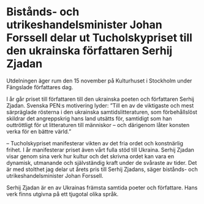 # Bistånds- och utrikeshandelsminister Johan Forssell delar ut Tucholskypriset till den ukrainska författaren Serhij Zjadan

Utdelningen äger rum den 15 november på Kulturhuset i Stockholm under Fängslade författares dag.

I år går priset till författaren till den ukrainska poeten och författaren Serhij Zjadan. Svenska PEN:s motivering lyder: ”Till en av de viktigaste och mest särpräglade rösterna i den ukrainska samtidslitteraturen, som förbehållslöst skildrar det angreppskrig hans land utsätts för, samtidigt som han outtröttligt för ut litteraturen till människor – och därigenom låter konsten verka för en bättre värld.”

– Tucholskypriset manifesterar vikten av det fria ordet och konstnärlig frihet. I år manifesterar priset även vårt fulla stöd till Ukraina. Serhij Zjadan visar genom sina verk hur kultur och det skrivna ordet kan vara en dynamisk, utmanande och självständig kraft under de svåraste av tider. Det är med stolthet jag delar ut årets pris till Serhij Zjadans, säger bistånds- och utrikeshandelsminister Johan Forssell.

Serhij Zjadan är en av Ukrainas främsta samtida poeter och författare. Hans verk finns utgivna på ett tjugotal olika språk.
